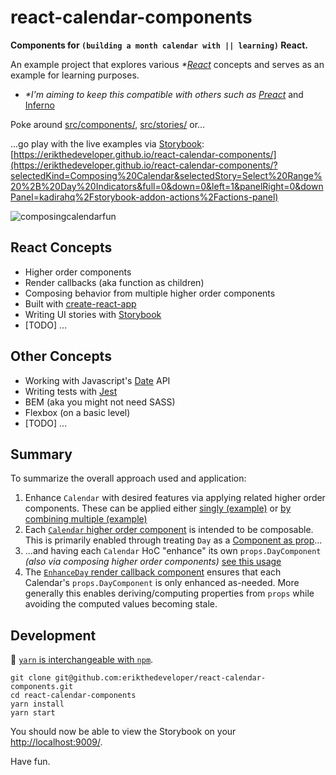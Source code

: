 # react-calendar-components

**Components for `(building a month calendar with || learning)` React.**

An example project that explores various _*[React](facebook.github.io/react/)_ concepts and serves as an example for learning purposes.

* _*I'm aiming to keep this compatible with others such as [Preact](https://preactjs.com/)_ and [Inferno](https://infernojs.org/)

Poke around [src/components/](src/components/), [src/stories/](src/stories/) or...

...go play with the live examples via [Storybook](https://getstorybook.io/): [https://erikthedeveloper.github.io/react-calendar-components/](https://erikthedeveloper.github.io/react-calendar-components/?selectedKind=Composing%20Calendar&selectedStory=Select%20Range%20%2B%20Day%20Indicators&full=0&down=0&left=1&panelRight=0&downPanel=kadirahq%2Fstorybook-addon-actions%2Factions-panel)

![composingcalendarfun](https://cloud.githubusercontent.com/assets/1240178/21851184/223de5de-d7cb-11e6-8ca2-120364b5b317.gif)

## React Concepts

- Higher order components
- Render callbacks (aka function as children)
- Composing behavior from multiple higher order components
- Built with [create-react-app](https://github.com/facebookincubator/create-react-app)
- Writing UI stories with [Storybook](https://getstorybook.io/)
- [TODO] ...

## Other Concepts

- Working with Javascript's [Date](https://developer.mozilla.org/en-US/docs/Web/JavaScript/Reference/Global_Objects/Date) API
- Writing tests with [Jest](https://facebook.github.io/jest/)
- BEM (aka you might not need SASS)
- Flexbox (on a basic level)
- [TODO] ...

## Summary

To summarize the overall approach used and application:

1. Enhance `Calendar` with desired features via applying related higher order components. These can be applied either [singly (example)](https://github.com/erikthedeveloper/react-calendar-components/blob/master/src/stories/Calendar-stories.js#L16-L18) or [by combining multiple (example)](https://github.com/erikthedeveloper/react-calendar-components/blob/master/src/stories/Calendar-stories.js#L47-L50)
2. Each [`Calendar` higher order component](https://github.com/erikthedeveloper/react-calendar-components/blob/master/src/components/Calendar) is intended to be composable. This is primarily enabled through treating `Day` as a [Component as prop](https://github.com/erikthedeveloper/react-calendar-components/blob/master/src/components/Calendar/Calendar.js#L74)...
3. ...and having each `Calendar` HoC "enhance" its own `props.DayComponent` _(also via composing higher order components)_ [see this usage](https://github.com/erikthedeveloper/react-calendar-components/blob/master/src/components/Calendar/indicators.js#L18-L37)
4. The [`EnhanceDay` render callback component](https://github.com/erikthedeveloper/react-calendar-components/blob/master/src/components/Calendar/EnhanceDay.js) ensures that each Calendar's `props.DayComponent` is only enhanced as-needed. More generally this enables deriving/computing properties from `props` while avoiding the computed values becoming stale.

## Development

:memo: [`yarn` is interchangeable with `npm`](https://yarnpkg.com/en/docs/migrating-from-npm).

```
git clone git@github.com:erikthedeveloper/react-calendar-components.git
cd react-calendar-components
yarn install
yarn start
```

You should now be able to view the Storybook on your [http://localhost:9009/](http://localhost:9009/).

Have fun.
